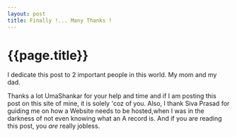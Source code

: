```yaml
---
layout: post
title: Finally !... Many Thanks !
--- 
```





 {{page.title}}
======================================================




I dedicate this post to 2 important people in this world. My mom and my dad.

Thanks a lot UmaShankar for your help and time and if I am posting this post on this site of mine, it is solely 'coz of you. Also, I thank Siva Prasad for guiding me on how a Website needs to be hosted,when I was in the darkness of not even knowing what an A record is. And if you are reading this post, you  _are_ really jobless.